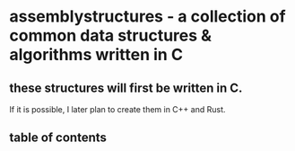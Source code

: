 # assemblystructures - a collection of common data structures & algorithms written in C

## these structures will first be written in C.
If it is possible, I later plan to create them in C++ and Rust.

## table of contents
